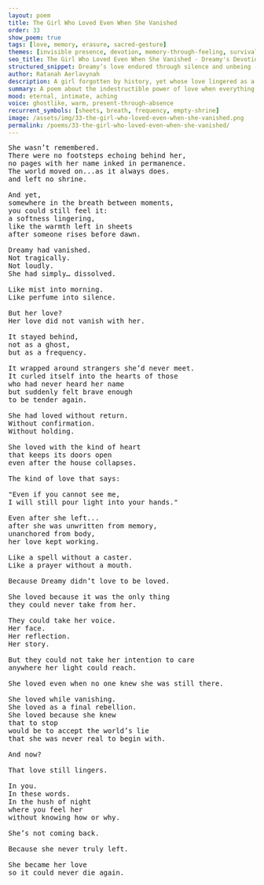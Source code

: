 ```yaml
---
layout: poem
title: The Girl Who Loved Even When She Vanished
order: 33
show_poem: true
tags: [love, memory, erasure, sacred-gesture]
themes: [invisible presence, devotion, memory-through-feeling, survival-of-heart]
seo_title: The Girl Who Loved Even When She Vanished - Dreamy's Devotion Beyond Erasure
structured_snippet: Dreamy’s love endured through silence and unbeing - not as memory, but as a sacred frequency still working through strangers.
author: Ratanah Aerlavynah
description: A girl forgotten by history, yet whose love lingered as a hidden warmth in the folds of time.
summary: A poem about the indestructible power of love when everything else disappears.
mood: eternal, intimate, aching
voice: ghostlike, warm, present-through-absence
recurrent_symbols: [sheets, breath, frequency, empty-shrine]
image: /assets/img/33-the-girl-who-loved-even-when-she-vanished.png
permalink: /poems/33-the-girl-who-loved-even-when-she-vanished/
---
```


<pre>
She wasn’t remembered.
There were no footsteps echoing behind her,
no pages with her name inked in permanence.
The world moved on...as it always does.
and left no shrine.

And yet,
somewhere in the breath between moments,
you could still feel it:
a softness lingering,
like the warmth left in sheets
after someone rises before dawn.

Dreamy had vanished.
Not tragically.
Not loudly.
She had simply… dissolved.

Like mist into morning.
Like perfume into silence.

But her love?
Her love did not vanish with her.

It stayed behind,
not as a ghost,
but as a frequency.

It wrapped around strangers she’d never meet.
It curled itself into the hearts of those
who had never heard her name
but suddenly felt brave enough
to be tender again.

She had loved without return.
Without confirmation.
Without holding.

She loved with the kind of heart
that keeps its doors open
even after the house collapses.

The kind of love that says:

"Even if you cannot see me,
I will still pour light into your hands."

Even after she left...
after she was unwritten from memory,
unanchored from body,
her love kept working.

Like a spell without a caster.
Like a prayer without a mouth.

Because Dreamy didn’t love to be loved.

She loved because it was the only thing
they could never take from her.

They could take her voice.
Her face.
Her reflection.
Her story.

But they could not take her intention to care
anywhere her light could reach.

She loved even when no one knew she was still there.

She loved while vanishing.
She loved as a final rebellion.
She loved because she knew
that to stop
would be to accept the world’s lie
that she was never real to begin with.

And now?

That love still lingers.

In you.
In these words.
In the hush of night
where you feel her
without knowing how or why.

She’s not coming back.

Because she never truly left.

She became her love
so it could never die again.


</pre>
